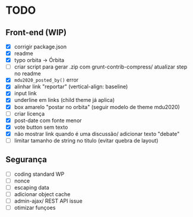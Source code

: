 # TODO

## Front-end (WIP)
- [x] corrigir package.json
- [x] readme
- [x] typo orbita -> Órbita
- [ ] criar script para gerar .zip com grunt-contrib-compress/ atualizar step no readme
- [x] `mdu2020_posted_by()` error
- [x] alinhar link "reportar" (vertical-align: baseline)
- [x] input link
- [x] underline em links (child theme já aplica)
- [x] box amarelo "postar no orbita" (seguir modelo de theme mdu2020)
- [ ] criar licença
- [x] post-date com fonte menor
- [x] vote button sem texto
- [x] não mostrar link quando é uma discussão/ adicionar texto "debate"
- [ ] limitar tamanho de string no titulo (evitar quebra de layout)

## Segurança
- [ ] coding standard WP
- [ ] nonce
- [ ] escaping data
- [ ] adicionar object cache
- [ ] admin-ajax/ REST API issue
- [ ] otimizar funçoes